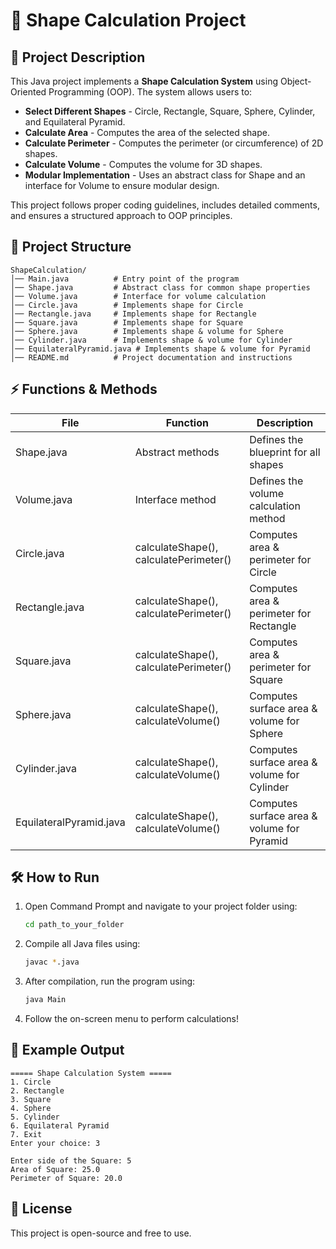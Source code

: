 ﻿# 📖 Shape Calculation Project

## 📌 Project Description
This Java project implements a **Shape Calculation System** using Object-Oriented Programming (OOP). The system allows users to:

- **Select Different Shapes** - Circle, Rectangle, Square, Sphere, Cylinder, and Equilateral Pyramid.
- **Calculate Area** - Computes the area of the selected shape.
- **Calculate Perimeter** - Computes the perimeter (or circumference) of 2D shapes.
- **Calculate Volume** - Computes the volume for 3D shapes.
- **Modular Implementation** - Uses an abstract class for Shape and an interface for Volume to ensure modular design.

This project follows proper coding guidelines, includes detailed comments, and ensures a structured approach to OOP principles.

## 📂 Project Structure
```
ShapeCalculation/
│── Main.java          # Entry point of the program
│── Shape.java         # Abstract class for common shape properties
│── Volume.java        # Interface for volume calculation
│── Circle.java        # Implements shape for Circle
│── Rectangle.java     # Implements shape for Rectangle
│── Square.java        # Implements shape for Square
│── Sphere.java        # Implements shape & volume for Sphere
│── Cylinder.java      # Implements shape & volume for Cylinder
│── EquilateralPyramid.java # Implements shape & volume for Pyramid
│── README.md          # Project documentation and instructions
```

## ⚡ Functions & Methods

| File                  | Function                  | Description |
|-----------------------|--------------------------|-------------|
| Shape.java           | Abstract methods         | Defines the blueprint for all shapes |
| Volume.java          | Interface method         | Defines the volume calculation method |
| Circle.java          | calculateShape(), calculatePerimeter() | Computes area & perimeter for Circle |
| Rectangle.java       | calculateShape(), calculatePerimeter() | Computes area & perimeter for Rectangle |
| Square.java         | calculateShape(), calculatePerimeter() | Computes area & perimeter for Square |
| Sphere.java         | calculateShape(), calculateVolume() | Computes surface area & volume for Sphere |
| Cylinder.java       | calculateShape(), calculateVolume() | Computes surface area & volume for Cylinder |
| EquilateralPyramid.java | calculateShape(), calculateVolume() | Computes surface area & volume for Pyramid |

## 🛠️ How to Run

1. Open Command Prompt and navigate to your project folder using:
   ```bash
   cd path_to_your_folder
   ```
2. Compile all Java files using:
   ```bash
   javac *.java
   ```
3. After compilation, run the program using:
   ```bash
   java Main
   ```
4. Follow the on-screen menu to perform calculations!

## 📌 Example Output
```
===== Shape Calculation System =====
1. Circle
2. Rectangle
3. Square
4. Sphere
5. Cylinder
6. Equilateral Pyramid
7. Exit
Enter your choice: 3

Enter side of the Square: 5
Area of Square: 25.0
Perimeter of Square: 20.0
```

## 📄 License
This project is open-source and free to use.

